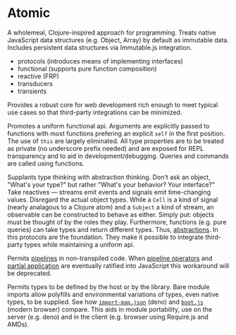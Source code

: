 # Atomic
A wholemeal, Clojure-inspired approach for programming.  Treats native JavaScript data structures (e.g. Object, Array) by default as immutable data.  Includes persistent data structures via Immutable.js integration.

* protocols (introduces means of implementing interfaces)
* functional (supports pure function composition)
* reactive (FRP)
* transducers
* transients

Provides a robust core for web development rich enough to meet typical use cases so that third-party integrations can be minimized.

Promotes a uniform functional api.  Arguments are explicitly passed to functions with most functions prefering an explicit `self` in the first position.  The use of `this` are largely eliminated.  All type properties are to be treated as private (no underscore prefix needed) and are exposed for REPL transparency and to aid in development/debugging.   Queries and commands are called using functions.

Supplants type thinking with abstraction thinking.  Don't ask an object, "What's your type?" but rather "What's your behavior?  Your interface?"  Take reactives — streams emit events and signals emit time-changing values.  Disregard the actual object types.  While a `Cell` is a kind of signal (nearly analagous to a Clojure atom) and a `Subject` a kind of stream, an observable can be constructed to behave as either.  Simply put: objects must be thought of by the roles they play.  Furthermore, functions (e.g. pure queries) can take types and return different types.  Thus, [abstractions](https://en.wikipedia.org/wiki/Abstract_data_type).  In this  protocols are the foundation.  They make it possible to integrate third-party types while maintaining a uniform api.

Permits [pipelines](./pipelines.js) in non-transpiled code.  When [pipeline operators](https://github.com/tc39/proposal-pipeline-operator) and [partial application](https://github.com/tc39/proposal-partial-application) are eventually ratified into JavaScript this workaround will be deprecated.

Permits types to be defined by the host or by the library.  Bare module imports allow polyfills and environmental variations of types, even native types, to be supplied.  See how [`import-map.json`](./import-map.json) (deno) and [`boot.js`](./public/assets/boot.js) (modern browser) compare.  This aids in module portability, use on the server (e.g. deno) and in the client (e.g. browser using Require.js and AMDs).